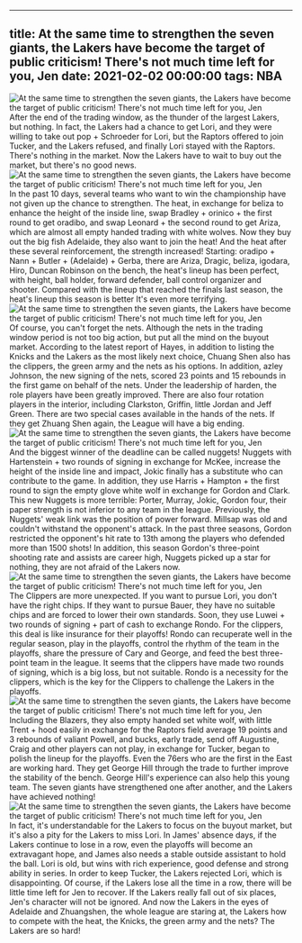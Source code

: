 
---
title: At the same time to strengthen the seven giants, the Lakers have become the target of public criticism! There's not much time left for you, Jen
date: 2021-02-02 00:00:00
tags:  NBA
---
![At the same time to strengthen the seven giants, the Lakers have become the target of public criticism! There's not much time left for you, Jen](6d253ab8-5b2d-4e4f-bc2f-e7418f1bcd2d.gif)
After the end of the trading window, as the thunder of the largest Lakers, but nothing. In fact, the Lakers had a chance to get Lori, and they were willing to take out pop + Schroeder for Lori, but the Raptors offered to join Tucker, and the Lakers refused, and finally Lori stayed with the Raptors. There's nothing in the market. Now the Lakers have to wait to buy out the market, but there's no good news.
![At the same time to strengthen the seven giants, the Lakers have become the target of public criticism! There's not much time left for you, Jen](4c43d4ac-a928-4ff3-803a-bcaf7eac1d48.gif)
In the past 10 days, several teams who want to win the championship have not given up the chance to strengthen. The heat, in exchange for beliza to enhance the height of the inside line, swap Bradley + orinico + the first round to get oradibo, and swap Leonard + the second round to get Ariza, which are almost all empty handed trading with white wolves. Now they buy out the big fish Adelaide, they also want to join the heat! And the heat after these several reinforcement, the strength increased! Starting: oradipo + Nann + Butler + (Adelaide) + Gerba, there are Ariza, Dragic, beliza, igodara, Hiro, Duncan Robinson on the bench, the heat's lineup has been perfect, with height, ball holder, forward defender, ball control organizer and shooter. Compared with the lineup that reached the finals last season, the heat's lineup this season is better It's even more terrifying.
![At the same time to strengthen the seven giants, the Lakers have become the target of public criticism! There's not much time left for you, Jen](fa4d8db9-1fef-4d19-833b-02164b7d6881.gif)
Of course, you can't forget the nets. Although the nets in the trading window period is not too big action, but put all the mind on the buyout market. According to the latest report of Hayes, in addition to listing the Knicks and the Lakers as the most likely next choice, Chuang Shen also has the clippers, the green army and the nets as his options. In addition, azley Johnson, the new signing of the nets, scored 23 points and 15 rebounds in the first game on behalf of the nets. Under the leadership of harden, the role players have been greatly improved. There are also four rotation players in the interior, including Clarkston, Griffin, little Jordan and Jeff Green. There are two special cases available in the hands of the nets. If they get Zhuang Shen again, the League will have a big ending.
![At the same time to strengthen the seven giants, the Lakers have become the target of public criticism! There's not much time left for you, Jen](1cb290b3-71fb-4299-9ae2-3d2207142703.gif)
And the biggest winner of the deadline can be called nuggets! Nuggets with Hartenstein + two rounds of signing in exchange for McKee, increase the height of the inside line and impact, Jokic finally has a substitute who can contribute to the game. In addition, they use Harris + Hampton + the first round to sign the empty glove white wolf in exchange for Gordon and Clark. This new Nuggets is more terrible: Porter, Murray, Jokic, Gordon four, their paper strength is not inferior to any team in the league. Previously, the Nuggets' weak link was the position of power forward. Millsap was old and couldn't withstand the opponent's attack. In the past three seasons, Gordon restricted the opponent's hit rate to 13th among the players who defended more than 1500 shots! In addition, this season Gordon's three-point shooting rate and assists are career high, Nuggets picked up a star for nothing, they are not afraid of the Lakers now.
![At the same time to strengthen the seven giants, the Lakers have become the target of public criticism! There's not much time left for you, Jen](9838cb98-7f88-4db6-ab7b-6a4715cbb804.gif)
The Clippers are more unexpected. If you want to pursue Lori, you don't have the right chips. If they want to pursue Bauer, they have no suitable chips and are forced to lower their own standards. Soon, they use Luwei + two rounds of signing + part of cash to exchange Rondo. For the clippers, this deal is like insurance for their playoffs! Rondo can recuperate well in the regular season, play in the playoffs, control the rhythm of the team in the playoffs, share the pressure of Cary and George, and feed the best three-point team in the league. It seems that the clippers have made two rounds of signing, which is a big loss, but not suitable. Rondo is a necessity for the clippers, which is the key for the Clippers to challenge the Lakers in the playoffs.
![At the same time to strengthen the seven giants, the Lakers have become the target of public criticism! There's not much time left for you, Jen](7abff1de-9d00-4593-b670-b686b0cbdf4d.gif)
Including the Blazers, they also empty handed set white wolf, with little Trent + hood easily in exchange for the Raptors field average 19 points and 3 rebounds of valiant Powell, and bucks, early trade, send off Augustine, Craig and other players can not play, in exchange for Tucker, began to polish the lineup for the playoffs. Even the 76ers who are the first in the East are working hard. They get George Hill through the trade to further improve the stability of the bench. George Hill's experience can also help this young team. The seven giants have strengthened one after another, and the Lakers have achieved nothing!
![At the same time to strengthen the seven giants, the Lakers have become the target of public criticism! There's not much time left for you, Jen](fe09249b-9ebf-4e96-a091-17575519cd8d.gif)
In fact, it's understandable for the Lakers to focus on the buyout market, but it's also a pity for the Lakers to miss Lori. In James' absence days, if the Lakers continue to lose in a row, even the playoffs will become an extravagant hope, and James also needs a stable outside assistant to hold the ball. Lori is old, but wins with rich experience, good defense and strong ability in series. In order to keep Tucker, the Lakers rejected Lori, which is disappointing. Of course, if the Lakers lose all the time in a row, there will be little time left for Jen to recover. If the Lakers really fall out of six places, Jen's character will not be ignored. And now the Lakers in the eyes of Adelaide and Zhuangshen, the whole league are staring at, the Lakers how to compete with the heat, the Knicks, the green army and the nets? The Lakers are so hard!